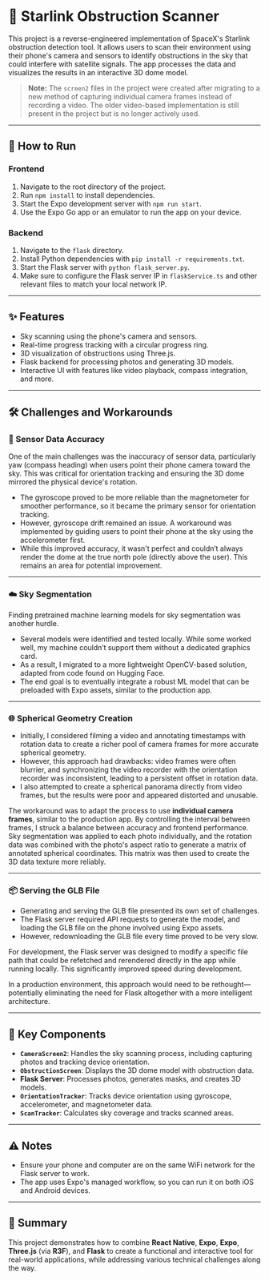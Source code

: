 # 🌌 Starlink Obstruction Scanner

This project is a reverse-engineered implementation of SpaceX's Starlink obstruction detection tool. It allows users to scan their environment using their phone's camera and sensors to identify obstructions in the sky that could interfere with satellite signals. The app processes the data and visualizes the results in an interactive 3D dome model.  

> **Note:** The `screen2` files in the project were created after migrating to a new method of capturing individual camera frames instead of recording a video. The older video-based implementation is still present in the project but is no longer actively used.  

---

## 🚀 How to Run

### Frontend
1. Navigate to the root directory of the project.  
2. Run `npm install` to install dependencies.  
3. Start the Expo development server with `npm run start`.  
4. Use the Expo Go app or an emulator to run the app on your device.  

### Backend
1. Navigate to the `flask` directory.  
2. Install Python dependencies with `pip install -r requirements.txt`.  
3. Start the Flask server with `python flask_server.py`.  
4. Make sure to configure the Flask server IP in `flaskService.ts` and other relevant files to match your local network IP.  

---

## ✨ Features
- Sky scanning using the phone's camera and sensors.  
- Real-time progress tracking with a circular progress ring.  
- 3D visualization of obstructions using Three.js.  
- Flask backend for processing photos and generating 3D models.  
- Interactive UI with features like video playback, compass integration, and more.  

---

## 🛠 Challenges and Workarounds

### 📡 Sensor Data Accuracy
One of the main challenges was the inaccuracy of sensor data, particularly yaw (compass heading) when users point their phone camera toward the sky. This was critical for orientation tracking and ensuring the 3D dome mirrored the physical device's rotation.  

- The gyroscope proved to be more reliable than the magnetometer for smoother performance, so it became the primary sensor for orientation tracking.  
- However, gyroscope drift remained an issue. A workaround was implemented by guiding users to point their phone at the sky using the accelerometer first.  
- While this improved accuracy, it wasn't perfect and couldn’t always render the dome at the true north pole (directly above the user). This remains an area for potential improvement.  

---

### ☁️ Sky Segmentation
Finding pretrained machine learning models for sky segmentation was another hurdle.  

- Several models were identified and tested locally. While some worked well, my machine couldn’t support them without a dedicated graphics card.  
- As a result, I migrated to a more lightweight OpenCV-based solution, adapted from code found on Hugging Face.  
- The end goal is to eventually integrate a robust ML model that can be preloaded with Expo assets, similar to the production app.  

---

### 🌐 Spherical Geometry Creation
- Initially, I considered filming a video and annotating timestamps with rotation data to create a richer pool of camera frames for more accurate spherical geometry.  
- However, this approach had drawbacks: video frames were often blurrier, and synchronizing the video recorder with the orientation recorder was inconsistent, leading to a persistent offset in rotation data.  
- I also attempted to create a spherical panorama directly from video frames, but the results were poor and appeared distorted and unusable.  

The workaround was to adapt the process to use **individual camera frames**, similar to the production app. By controlling the interval between frames, I struck a balance between accuracy and frontend performance. Sky segmentation was applied to each photo individually, and the rotation data was combined with the photo's aspect ratio to generate a matrix of annotated spherical coordinates. This matrix was then used to create the 3D data texture more reliably.  

---

### 📦 Serving the GLB File
- Generating and serving the GLB file presented its own set of challenges.  
- The Flask server required API requests to generate the model, and loading the GLB file on the phone involved using Expo assets.  
- However, redownloading the GLB file every time proved to be very slow.  

For development, the Flask server was designed to modify a specific file path that could be refetched and rerendered directly in the app while running locally. This significantly improved speed during development.  

In a production environment, this approach would need to be rethought—potentially eliminating the need for Flask altogether with a more intelligent architecture.  

---

## 🧩 Key Components
- **`CameraScreen2`**: Handles the sky scanning process, including capturing photos and tracking device orientation.  
- **`ObstructionScreen`**: Displays the 3D dome model with obstruction data.  
- **Flask Server**: Processes photos, generates masks, and creates 3D models.  
- **`OrientationTracker`**: Tracks device orientation using gyroscope, accelerometer, and magnetometer data.  
- **`ScanTracker`**: Calculates sky coverage and tracks scanned areas.  

---

## ⚠️ Notes
- Ensure your phone and computer are on the same WiFi network for the Flask server to work.  
- The app uses Expo's managed workflow, so you can run it on both iOS and Android devices.  

---

## 🎯 Summary
This project demonstrates how to combine **React Native**, **Expo**, **Expo**, **Three.js** (via **R3F**), and **Flask** to create a functional and interactive tool for real-world applications, while addressing various technical challenges along the way.  
